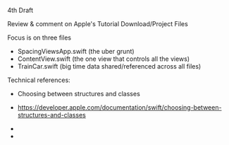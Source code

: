 4th Draft

Review & comment on Apple's Tutorial Download/Project Files

Focus is on three files
* SpacingViewsApp.swift (the uber grunt)
* ContentView.swift (the one view that controls all the views)
* TrainCar.swift (big time data shared/referenced across all files) 

Technical references:

* Choosing between structures and classes
 * https://developer.apple.com/documentation/swift/choosing-between-structures-and-classes

* 
 *  
